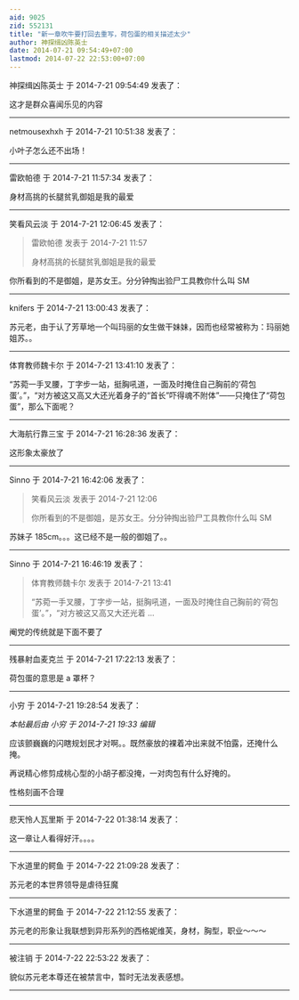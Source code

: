 ```yaml
---
aid: 9025
zid: 552131
title: "新一章吹牛要打回去重写，荷包蛋的相关描述太少"
author: 神探缉凶陈英士
date: 2014-07-21 09:54:49+07:00
lastmod: 2014-07-22 22:53:00+07:00
---
```


神探缉凶陈英士 于 2014-7-21 09:54:49 发表了：

这才是群众喜闻乐见的内容

---

netmousexhxh 于 2014-7-21 10:51:38 发表了：

小叶子怎么还不出场！

---

雷欧帕德 于 2014-7-21 11:57:34 发表了：

身材高挑的长腿贫乳御姐是我的最爱

---

笑看风云淡 于 2014-7-21 12:06:45 发表了：

> 雷欧帕德 发表于 2014-7-21 11:57
>
> 身材高挑的长腿贫乳御姐是我的最爱

你所看到的不是御姐，是苏女王。分分钟掏出验尸工具教你什么叫 SM

---

knifers 于 2014-7-21 13:00:43 发表了：

苏元老，由于认了芳草地一个叫玛丽的女生做干妹妹，因而也经常被称为：玛丽她姐苏。。

---

体育教师魏卡尔 于 2014-7-21 13:41:10 发表了：

“苏菀一手叉腰，丁字步一站，挺胸吼道，一面及时掩住自己胸前的‘荷包蛋’。”，“对方被这又高又大还光着身子的“首长”吓得魂不附体”——只掩住了“荷包蛋”，那么下面呢？

---

大海航行靠三宝 于 2014-7-21 16:28:36 发表了：

这形象太豪放了

---

Sinno 于 2014-7-21 16:42:06 发表了：

> 笑看风云淡 发表于 2014-7-21 12:06
>
> 你所看到的不是御姐，是苏女王。分分钟掏出验尸工具教你什么叫 SM

苏妹子 185cm。。。这已经不是一般的御姐了。。

---

Sinno 于 2014-7-21 16:46:19 发表了：

> 体育教师魏卡尔 发表于 2014-7-21 13:41
>
> “苏菀一手叉腰，丁字步一站，挺胸吼道，一面及时掩住自己胸前的‘荷包蛋’。”，“对方被这又高又大还光着 ...

阉党的传统就是下面不要了

---

残暴射血麦克兰 于 2014-7-21 17:22:13 发表了：

荷包蛋的意思是 a 罩杯？

---

小穷 于 2014-7-21 19:28:54 发表了：

_本帖最后由 小穷 于 2014-7-21 19:33 编辑_

应该颤巍巍的闪瞎规划民才对啊。。既然豪放的裸着冲出来就不怕露，还掩什么掩。

再说精心修剪成桃心型的小胡子都没掩，一对肉包有什么好掩的。

性格刻画不合理

---

悲天怜人瓦里斯 于 2014-7-22 01:38:14 发表了：

这一章让人看得好汗。。。。

---

下水道里的鳄鱼 于 2014-7-22 21:09:28 发表了：

苏元老的本世界领导是虐待狂魔

---

下水道里的鳄鱼 于 2014-7-22 21:12:55 发表了：

苏元老的形象让我联想到异形系列的西格妮维芙，身材，胸型，职业～～～

---

被注销 于 2014-7-22 22:53:22 发表了：

貌似苏元老本尊还在被禁言中，暂时无法发表感想。

---
